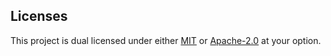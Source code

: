## Licenses

This project is dual licensed under either [MIT](LICENSE-MIT)
or [Apache-2.0](LICENSE-APACHE) at your option.
